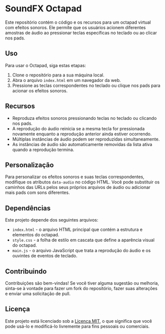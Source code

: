 # SoundFX Octapad

Este repositório contém o código e os recursos para um octapad virtual com efeitos sonoros. Ele permite que os usuários acionem diferentes amostras de áudio ao pressionar teclas específicas no teclado ou ao clicar nos pads.

## Uso

Para usar o Octapad, siga estas etapas:

1.  Clone o repositório para a sua máquina local.
2.  Abra o arquivo `index.html` em um navegador da web.
3.  Pressione as teclas correspondentes no teclado ou clique nos pads para acionar os efeitos sonoros.

## Recursos

*   Reproduza efeitos sonoros pressionando teclas no teclado ou clicando nos pads.
*   A reprodução do áudio reinicia se a mesma tecla for pressionada novamente enquanto a reprodução anterior ainda estiver ocorrendo.
*   Múltiplas instâncias de áudio podem ser reproduzidas simultaneamente.
*   As instâncias de áudio são automaticamente removidas da lista ativa quando a reprodução termina.

## Personalização

Para personalizar os efeitos sonoros e suas teclas correspondentes, modifique os atributos `data-audio` no código HTML. Você pode substituir os caminhos das URLs pelos seus próprios arquivos de áudio ou adicionar mais pads com sons diferentes.

## Dependências

Este projeto depende dos seguintes arquivos:

*   `index.html` - o arquivo HTML principal que contém a estrutura e elementos do octapad.
*   `style.css` - a folha de estilo em cascata que define a aparência visual do octapad.
*   `main.js` - o arquivo JavaScript que trata a reprodução do áudio e os ouvintes de eventos de teclado.

## Contribuindo

Contribuições são bem-vindas! Se você tiver alguma sugestão ou melhoria, sinta-se à vontade para fazer um fork do repositório, fazer suas alterações e enviar uma solicitação de pull.

## Licença

Este projeto está licenciado sob a [Licença MIT](LICENSE), o que significa que você pode usá-lo e modificá-lo livremente para fins pessoais ou comerciais.
